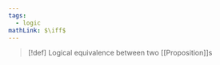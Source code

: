 ```yaml
---
tags:
  - logic
mathLink: $\iff$
---
```


> [!def]
> Logical equivalence between two [[Proposition]]s

